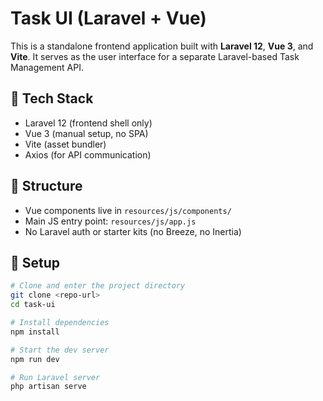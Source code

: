 # Task UI (Laravel + Vue)

This is a standalone frontend application built with **Laravel 12**, **Vue 3**, and **Vite**. It serves as the user interface for a separate Laravel-based Task Management API.

## 🔧 Tech Stack

- Laravel 12 (frontend shell only)
- Vue 3 (manual setup, no SPA)
- Vite (asset bundler)
- Axios (for API communication)

## 📁 Structure

- Vue components live in `resources/js/components/`
- Main JS entry point: `resources/js/app.js`
- No Laravel auth or starter kits (no Breeze, no Inertia)

## 🚀 Setup

```bash
# Clone and enter the project directory
git clone <repo-url>
cd task-ui

# Install dependencies
npm install

# Start the dev server
npm run dev

# Run Laravel server
php artisan serve
